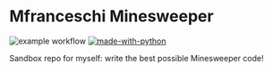# Mfranceschi Minesweeper

![example workflow](https://github.com/mfranceschi/Mfran-Minesweeper/actions/workflows/<WORKFLOW_FILE>/badge.svg)
[![made-with-python](https://img.shields.io/badge/Made%20with-Python-1f425f.svg)](https://www.python.org)

Sandbox repo for myself: write the best possible Minesweeper code!
